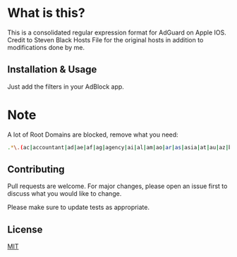 # What is this?
This is a consolidated regular expression format for AdGuard on Apple IOS. Credit to Steven Black Hosts File for the original hosts in addition to modifications done by me.

## Installation & Usage
Just add the filters in your AdBlock app.

# Note
A lot of Root Domains are blocked, remove what you need:
```bash
.*\.(ac|accountant|ad|ae|af|ag|agency|ai|al|am|ao|ar|as|asia|at|au|az|ba|bar|bd|be|best|bf|bg|bh|bi|bid|bj|blue|bn|bo|br|bs|bt|buzz|bw|by|bz|ca|cash|cc|cd|center|cf|cg|ch|ci|ck|cl|club|click|cloud|cm|cn|co|comempty|company|cool|cr|cu|cv|cx|cy|cz|date|de|delivery|digital|dj|dk|dm|do|doubleclick|dz|ec|ee|eg|es|et|eu|events|exchange|faith|fi|fj|fm|fr|fun|ga|gd|ge|gf|gg|gh|gi|gl|gm|gold|gp|gr|group|gs|gt|guru|gy|hk|hn|host|hr|ht|hu|id|ie|il|im|in|info|iq|ir|is|it|je|jm|jo|jobs|jp|js|ke|kg|kh|ki|kr|kw|kz|la|lb|lc|li|life|link|live|lk|loan|love|ls|lt|lu|lv|ly|ma|management|marketing|md|me|media|mg|mk|ml|mm|mn|mobi|ms|mt|mu|mv|mw|mx|my|mz|na|name|ne|network|news|nf|ng|ni|ninja|nl|no|np|nr|nu|nz|om|online|ovh|pa|party|pe|pf|pg|ph|photo|pi|pink|pk|pl|plus|pm|pn|porn|pr|pro|promo|ps|pt|pw|py|qa|qq|racing|re|review|ro|rocks|rs|ru|rw|sa|sb|sc|science|se|services|sg|sh|si|site|sk|sl|sm|sn|so|social|solutions|space|sr|st|stream|studio|style|su|supply|support|sv|sx|systems|td|team|tech|technology|tg|th|tj|tk|tl|tm|tn|to|today|top|tr|trade|tt|tv|tw|tz|ua|ug|uk|uy|uz|vc|ve|vg|vi|video|vn|vu|watch|webcam|website|wf|win|work|world|ws|xyz|za|zm|zone|zw|рф|рус)$
```

## Contributing
Pull requests are welcome. For major changes, please open an issue first to discuss what you would like to change.

Please make sure to update tests as appropriate.

## License
[MIT](https://choosealicense.com/licenses/mit/)
